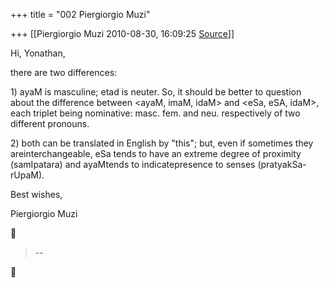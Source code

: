 +++
title = "002 Piergiorgio Muzi"

+++
[[Piergiorgio Muzi	2010-08-30, 16:09:25 [Source](https://groups.google.com/g/samskrita/c/kl_dAL7jz3s)]]



Hi, Yonathan,

there are two differences:

1\) ayaM is masculine; etad is neuter. So, it should be better to question about the difference between \<ayaM, imaM, idaM> and \<eSa, eSA, idaM>, each triplet being nominative: masc. fem. and neu. respectively of two different pronouns.

2\) both can be translated in English by "this"; but, even if sometimes they areinterchangeable, eSa tends to have an extreme degree of proximity (samIpatara) and ayaMtends to indicatepresence to senses (pratyakSa-rUpaM).

Best wishes,

Piergiorgio Muzi





> --  



